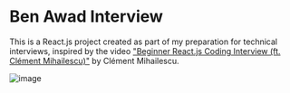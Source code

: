# Ben Awad Interview

This is a React.js project created as part of my preparation for technical interviews, inspired by the video ["Beginner React.js Coding Interview (ft. Clément Mihailescu)"](https://www.youtube.com/watch?v=gnkrDse9QKc) by Clément Mihailescu.

![image](https://github.com/davutkulaksiz/tech-interview-prep/assets/58954450/a9e4b24a-b1fc-4668-a67c-4f50f22878bf)
